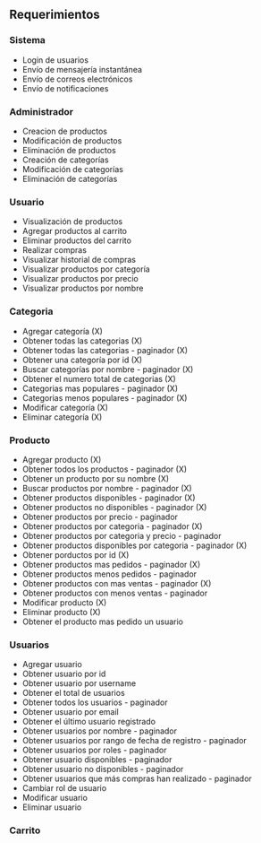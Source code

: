 ## Requerimientos 

### Sistema 
- Login de usuarios
- Envío de mensajería instantánea 
- Envío de correos electrónicos
- Envío de notificaciones

### Administrador
- Creacion de productos
- Modificación de productos
- Eliminación de productos
- Creación de categorías
- Modificación de categorías
- Eliminación de categorías


### Usuario
- Visualización de productos
- Agregar productos al carrito
- Eliminar productos del carrito
- Realizar compras
- Visualizar historial de compras
- Visualizar productos por categoría
- Visualizar productos por precio
- Visualizar productos por nombre

### Categoria
- Agregar categoría (X)
- Obtener todas las categorias (X)
- Obtener todas las categorias - paginador (X)
- Obtener una categoría por id (X)
- Buscar categorías por nombre - paginador (X)
- Obtener el numero total de categorias (X)
- Categorias mas populares - paginador (X)
- Categorias menos populares - paginador (X)
- Modificar categoría (X)
- Eliminar categoría (X)

### Producto
- Agregar producto (X)
- Obtener todos los productos - paginador (X)
- Obtener un producto por su nombre (X)
- Buscar productos por nombre - paginador (X)
- Obtener productos disponibles - paginador (X)
- Obtener productos no disponibles - paginador (X)
- Obtener productos por precio - paginador 
- Obtener productos por categoria - paginador (X)
- Obtener productos por categoria y precio - paginador 
- Obtener productos disponibles por categoria - paginador (X)
- Obtener porductos por id (X)
- Obtener productos mas pedidos - paginador (X)
- Obtener productos menos pedidos - paginador
- Obtener productos con mas ventas - paginador (X)
- Obtener productos con menos ventas - paginador
- Modificar producto (X)
- Eliminar producto (X)
- Obtener el producto mas pedido un usuario

### Usuarios
- Agregar usuario
- Obtener usuario por id 
- Obtener usuario por username
- Obtener el total de usuarios
- Obtener todos los usuarios - paginador
- Obtener usuario por email
- Obtener el último usuario registrado
- Obtener usuarios por nombre - paginador 
- Obtener usuarios por rango de fecha de registro - paginador
- Obtener usuarios por roles - paginador
- Obtener usuario disponibles - paginador
- Obtener usuario no disponibles - paginador
- Obtener usuarios que más compras han realizado - paginador
- Cambiar rol de usuario
- Modificar usuario
- Eliminar usuario

### Carrito
